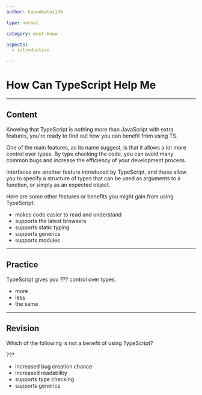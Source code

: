 ```yaml
---
author: kapnobatai136

type: normal

category: must-know

aspects:
  - introduction

---
```


# How Can TypeScript Help Me

---
## Content

Knowing that TypeScript is nothing more than JavaScript with extra features, you're ready to find out how you can benefit from using TS.

One of the main features, as its name suggest, is that it allows a lot more control over types. By type checking the code, you can avoid many common bugs and increase the efficiency of your development process.

Interfaces are another feature introduced by TypeScript, and these allow you to specify a structure of types that can be used as arguments to a function, or simply as an expected object.

Here are some other features or benefits you might gain from using TypeScript:
- makes code easier to read and understand
- supports the latest browsers
- supports static typing
- supports generics
- supports modules

---
## Practice

TypeScript gives you ??? control over types.

* more
* less
* the same

---
## Revision

Which of the following is not a benefit of using TypeScript?

???

* increased bug creation chance
* increased readability
* supports type checking
* supports generics